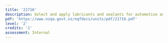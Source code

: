 ```yaml
---
title: '21716'
description: Select and apply lubricants and sealants for automotive and related industry applications
pdf: 'https://www.nzqa.govt.nz/nqfdocs/units/pdf/21716.pdf'
level: '2'
credits: '1'
assessment: Internal
---
```


